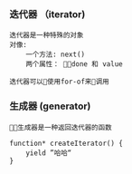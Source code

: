 ### 迭代器 （iterator)

```
迭代器是一种特殊的对象
对像:
    一个方法: next()
    两个属性： done 和 value 

迭代器可以使用for-of来调用

```
### 生成器 (generator)
```
生成器是一种返回迭代器的函数

function* createIterator() {
    yield ”哈哈“
}

```